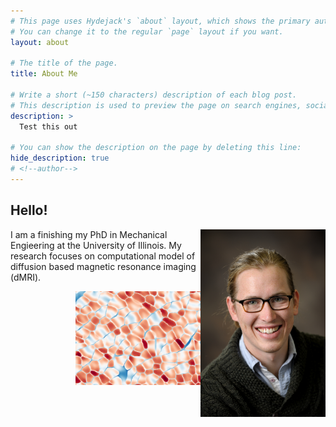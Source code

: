 ```yaml
---
# This page uses Hydejack's `about` layout, which shows the primary author's picture and about text at the top.
# You can change it to the regular `page` layout if you want.
layout: about

# The title of the page.
title: About Me

# Write a short (~150 characters) description of each blog post.
# This description is used to preview the page on search engines, social media, etc.
description: > 
  Test this out

# You can show the description on the page by deleting this line:
hide_description: true
# <!--author-->
---
```


## Hello! 
<img style="float: right;" src="Noel_Naughton.jpg" width="200">

I am a finishing my PhD in Mechanical Engieering at the University of Illinois. My research focuses on computational model of diffusion based magnetic resonance imaging (dMRI).

<img style="float: right;" src="assets/img/final_frame_hist.png" width="200">

